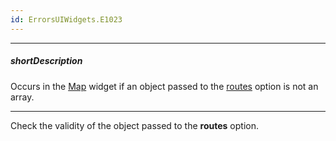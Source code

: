 ```yaml
---
id: ErrorsUIWidgets.E1023
---
```

---
##### shortDescription
Occurs in the [Map](/Documentation/ApiReference/UI_Widgets/dxMap/) widget if an object passed to the [routes](/Documentation/ApiReference/UI_Widgets/dxMap/Configuration/#routes) option is not an array.

---
Check the validity of the object passed to the **routes** option.